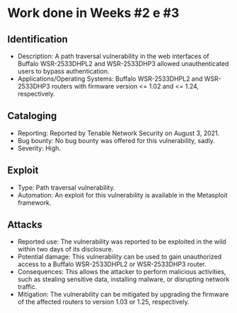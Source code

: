 # Work done in Weeks #2 e #3

## Identification

- Description: A path traversal vulnerability in the web interfaces of Buffalo WSR-2533DHPL2 and WSR-2533DHP3 allowed unauthenticated users to bypass authentication.
- Applications/Operating Systems: Buffalo WSR-2533DHPL2 and WSR-2533DHP3 routers with firmware version <= 1.02 and <= 1.24, respectively.

## Cataloging

- Reporting: Reported by Tenable Network Security on August 3, 2021.
- Bug bounty: No bug bounty was offered for this vulnerability, sadly.
- Severity: High.

## Exploit

- Type: Path traversal vulnerability.
- Automation: An exploit for this vulnerability is available in the Metasploit framework.

## Attacks

- Reported use: The vulnerability was reported to be exploited in the wild within two days of its disclosure.
- Potential damage: This vulnerability can be used to gain unauthorized access to a Buffalo WSR-2533DHPL2 or WSR-2533DHP3 router.
- Consequences: This allows the attacker to perform malicious activities, such as stealing sensitive data, installing malware, or disrupting network traffic.
- Mitigation: The vulnerability can be mitigated by upgrading the firmware of the affected routers to version 1.03 or 1.25, respectively.

